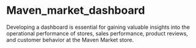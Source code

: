 # Maven_market_dashboard
Developing a dashboard is essential for gaining valuable insights into the operational performance of stores, sales performance, product reviews, and customer behavior at the Maven Market store.
